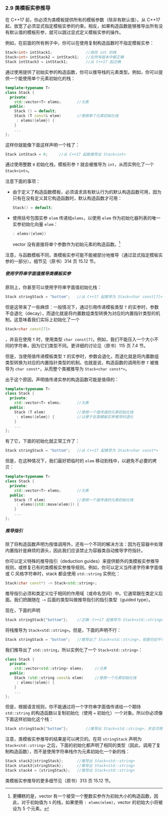### 2.9    类模板实参推导

在 C++17 前，你必须为类模板提供所有的模板参数（除非有默认值）。从 C++17 起，放宽了必须显式指定模板实参的约束。相反，如果构造函数能够推导出所有没有默认值的模板形参，就可以跳过显式定义模板实参的操作。

例如，在前面的所有例子中，你可以在使用复制构造函数时不指定模板实参：

```c++
Stack<int> intStack1;				//保存 int 的栈
Stack<int> intStack2 = intStack1;	//在所有版本中都正确
Stack intStack3 = intStack1;		//从 C++17 起正确
```

通过使用提供了初始实参的构造函数，你可以推导栈的元素类型。例如，你可以提供一个能使用单个元素初始化的栈：

```c++
template<typename T>
class Stack {
  private:
    std::vector<T> elems;		//元素
  public:
    Stack () = default;
    Stack (T const& elem)		//使用单个元素初始化栈
     : elems({elem}) {
    }
    ...
};
```

这样你就能像下面这样声明一个栈了：

```c++
Stack intStack = 0;		//从 C++17 起能推导出 Stack<int>
```

通过使用整数 `0` 初始化栈，模板形参 `T` 就会被推导为 `int`，从而实例化了一个 `Stack<int>`。

注意下面的事项：

+ 由于定义了构造函数模板，必须请求具有默认行为的默认构造函数可用，因为只有在没有定义其它构造函数时，默认构造函数才可用：

  ```c++
  Stack() = default;
  ```

+ 使用括号包围实参 `elem` 传递给`elems`，以使用 `elem` 作为初始化器列表的唯一实参初始化向量 `elem`：

  ```c++
  : elems({elem})
  ```

  vector 没有直接将单个参数作为初始元素的构造函数。[^6]

  [^6]:更糟糕的是，vector 有一个接受一个整数实参作为初始大小的构造函数，因此，对于初始值为 `5` 的栈，如果使用 `: elems(elem)`，vector 的初始大小将被设为 5 个元素。

注意，与函数模板不同，类模板实参可能不能被部分地推导（通过显式指定模板实参的一部分）。细节见（原书）314 页 15.12 节。

##### 使用字符串字面值推导类模板实参

原则上，你甚至可以使用字符串字面值初始化栈：

```c++
Stack stringStack = "bottom";	//从 C++17 起推导为 Stack<char const[7]>
```

但是这带来了一些麻烦：一般情况下，通过引用传递模板类型 `T` 的实参时，参数不会退化（decay），而退化就是将内置数组类型转换为对应的内置指针类型的机制。这意味着我们实际上初始化了一个

```c++
Stack<char const[7]>
```

，并且在使用 `T` 时，使用类型 `char const[7]`。例如，我们不能压入一个大小不同的字符串，因为它们类型不同。更详细的讨论见（原书）115 页 7.4 节。

但是，当使用值传递模板类型 `T` 的实参时，参数会退化，而退化就是将内置数组类型转换为对应的内置指针类型的机制。也就是说，构造函数的调用形参 `T` 被推导为 `char const*`，从而整个类被推导为 `Stack<char const*>`。

出于这个原因，声明值传递实参的构造函数可能是值得的：

```c++
template<typename T>
class Stack {
  private:
    std::vector<T> elems;		//元素
  public:
    Stack (T elem)				//使用一个值传递的元素初始化栈
     : elems({elem}) {			//以便于在类模板实参推导时退化
    }
    ...
};
```

有了它，下面的初始化就正常工作了：

```c++
Stack stringStack = "bottom";	//从 C++17 起推导为 Stack<char const*>
```

但是，在这种情况下，我们最好把临时的 `elem` 移动到栈中，以避免不必要的拷贝：

```c++
template<typename T>
class Stack {
  private:
    std::vector<T> elems;		//元素
  public:
    Stack (T elem)				//使用一个值传递的元素初始化栈
     : elems({std::move(elem)}) {
    }
    ...
};
```

##### 推导指引

除了将构造函数声明为按值调用外，还有一个不同的解决方法：因为在容器中处理内置指针是麻烦的源头，因此我们应该禁止为容器类自动推导字符指针。

你可以定义特殊的推导指引（deduction guides）来提供额外的类模板实参推导规则，或修复已有的类模板实参推导规则。例如，你可以定义当传递字符串字面值或 C 风格字符串时，stack 都会使用 `std::string` 实例化：

```c++
Stack(char const*) -> Stack<std::string>;
```

推导指引必须和类定义位于相同的作用域（或命名空间）中。它通常跟在类定义后面。我们把跟随在 `->` 后面的类型叫做推导指引的指引类型（guided type）。

现在，下面的声明

```c++
Stack stringStack{"bottom"};	//正确：C++17 起推导为 Stack<std::string>
```

将栈推导为 `Stack<std::string>`。但是，下面的声明不行：

```c++
Stack stringStack = "bottom";	//推导出了 Stack<std::string>，但是仍旧不可用
```

我们推导出了 `std::string`，所以实例化了一个 `Stack<std::string>`：

```c++
class Stack {
  private:
    std::vector<std::string> elems;		//元素
  public:
    Stack (std::string const& elem)		//使用一个元素初始化栈
     : elems({elem}) {
    }
    ...
};
```

但是，根据语言规则，你不能通过将一个字符串字面值传递给一个期待 `std::string` 的构造函数以复制初始化（使用 `=` 初始化）一个对象。所以你必须像下面这样初始化这个栈：

```c++
Stack stringStack{"bottom"};		//推导出 Stack<std::string>，并且可用
```

注意，类模板实参推导的结果是可以拷贝的。在将 `stringStack` 声明为 `Stack<std::string>` 之后，下面的初始化都声明了相同的类型（因此，调用了复制构造函数），而不是使用字符串栈作为元素初始化一个新的栈：

```c++
Stack stack2{stringStack};		//推导出 Stack<std::string>
Stack stack3{stringStack};		//推导出 Stack<std::string>
Stack stack4 = {stringStack};	//推导出 Stack<std::string>
```

类模板实参推导的更多细节见（原书）313 页 15.12 节。